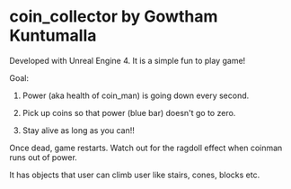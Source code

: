 # coin_collector by Gowtham Kuntumalla

Developed with Unreal Engine 4.  It is a simple fun to play game!


Goal: 

1. Power (aka health of coin_man) is going down every second. 

2. Pick up coins so that power (blue bar) doesn't go to zero. 

3. Stay alive as long as you can!!

Once dead, game restarts. Watch out for the ragdoll effect when coinman runs out of power.

It has objects that user can climb user like stairs, cones, blocks etc. 

